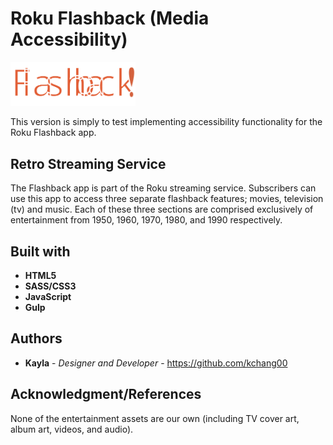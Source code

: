 # Roku Flashback (Media Accessibility)

<img src="/images/flashback.svg" alt="Roku Flashback Logo" width="200">

This version is simply to test implementing accessibility functionality for the Roku Flashback app.

## Retro Streaming Service

The Flashback app is part of the Roku streaming service. Subscribers can use this app to
access three separate flashback features; movies, television (tv) and music. Each of these three
sections are comprised exclusively of entertainment from 1950, 1960, 1970, 1980, and 1990
respectively.


## Built with
* **HTML5**
* **SASS/CSS3**
* **JavaScript**
* **Gulp**

## Authors

* **Kayla** - *Designer and Developer* - https://github.com/kchang00

## Acknowledgment/References

None of the entertainment assets are our own (including TV cover art, album art, videos, and audio).
